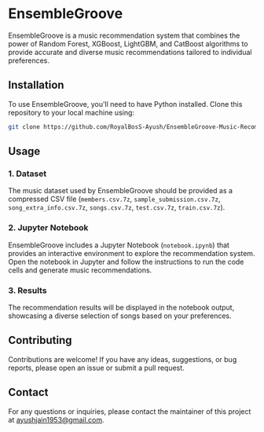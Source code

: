 # EnsembleGroove

EnsembleGroove is a music recommendation system that combines the power of Random Forest, XGBoost, LightGBM, and CatBoost algorithms to provide accurate and diverse music recommendations tailored to individual preferences.

## Installation

To use EnsembleGroove, you'll need to have Python installed. Clone this repository to your local machine using:

```bash
git clone https://github.com/RoyalBosS-Ayush/EnsembleGroove-Music-Recommendation-System.git
```

## Usage

### 1. Dataset

The music dataset used by EnsembleGroove should be provided as a compressed CSV file (`members.csv.7z`, `sample_submission.csv.7z`, `song_extra_info.csv.7z`, `songs.csv.7z`, `test.csv.7z`, `train.csv.7z`).

### 2. Jupyter Notebook

EnsembleGroove includes a Jupyter Notebook (`notebook.ipynb`) that provides an interactive environment to explore the recommendation system. Open the notebook in Jupyter and follow the instructions to run the code cells and generate music recommendations.

### 3. Results

The recommendation results will be displayed in the notebook output, showcasing a diverse selection of songs based on your preferences.

## Contributing

Contributions are welcome! If you have any ideas, suggestions, or bug reports, please open an issue or submit a pull request.

## Contact

For any questions or inquiries, please contact the maintainer of this project at [ayushjain1953@gmail.com](mailto:ayushjain1953@gmail.com).